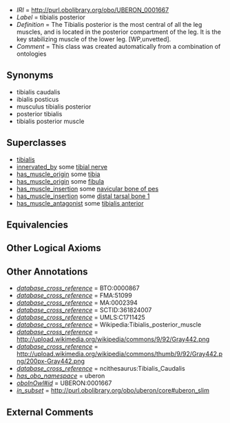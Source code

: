  * *IRI* = http://purl.obolibrary.org/obo/UBERON_0001667
 * *Label* = tibialis posterior
 * *Definition* = The Tibialis posterior is the most central of all the leg muscles, and is located in the posterior compartment of the leg. It is the key stabilizing muscle of the lower leg. [WP,unvetted].
 * *Comment* = This class was created automatically from a combination of ontologies

## Synonyms

 * tibialis caudalis
 * ibialis posticus
 * musculus tibialis posterior
 * posterior tibialis
 * tibialis posterior muscle

## Superclasses

 * [tibialis](../../UBERON/30/UBERON_0008230.md)
 * [innervated_by](../../RO/05/RO_0002005.md) some [tibial nerve](../../UBERON/23/UBERON_0001323.md)
 * [has_muscle_origin](../../RO/72/RO_0002372.md) some [tibia](../../UBERON/79/UBERON_0000979.md)
 * [has_muscle_origin](../../RO/72/RO_0002372.md) some [fibula](../../UBERON/46/UBERON_0001446.md)
 * [has_muscle_insertion](../../RO/73/RO_0002373.md) some [navicular bone of pes](../../UBERON/51/UBERON_0001451.md)
 * [has_muscle_insertion](../../RO/73/RO_0002373.md) some [distal tarsal bone 1](../../UBERON/52/UBERON_0001452.md)
 * [has_muscle_antagonist](../../core#has/st/core#has_muscle_antagonist.md) some [tibialis anterior](../../UBERON/85/UBERON_0001385.md)

## Equivalencies


## Other Logical Axioms


## Other Annotations

 * *[database_cross_reference](../../ef/oboInOwl#hasDbXref.md)* = BTO:0000867
 * *[database_cross_reference](../../ef/oboInOwl#hasDbXref.md)* = FMA:51099
 * *[database_cross_reference](../../ef/oboInOwl#hasDbXref.md)* = MA:0002394
 * *[database_cross_reference](../../ef/oboInOwl#hasDbXref.md)* = SCTID:361824007
 * *[database_cross_reference](../../ef/oboInOwl#hasDbXref.md)* = UMLS:C1711425
 * *[database_cross_reference](../../ef/oboInOwl#hasDbXref.md)* = Wikipedia:Tibialis_posterior_muscle
 * *[database_cross_reference](../../ef/oboInOwl#hasDbXref.md)* = http://upload.wikimedia.org/wikipedia/commons/9/92/Gray442.png
 * *[database_cross_reference](../../ef/oboInOwl#hasDbXref.md)* = http://upload.wikimedia.org/wikipedia/commons/thumb/9/92/Gray442.png/200px-Gray442.png
 * *[database_cross_reference](../../ef/oboInOwl#hasDbXref.md)* = ncithesaurus:Tibialis_Caudalis
 * *[has_obo_namespace](../../ce/oboInOwl#hasOBONamespace.md)* = uberon
 * *[oboInOwl#id](../../id/oboInOwl#id.md)* = UBERON:0001667
 * *[in_subset](../../et/oboInOwl#inSubset.md)* = http://purl.obolibrary.org/obo/uberon/core#uberon_slim

## External Comments

